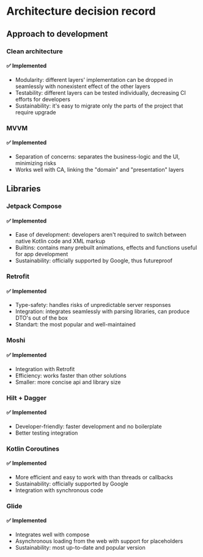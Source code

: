 
# Architecture decision record
## Approach to development
### Clean architecture
#### ✅ Implemented
- Modularity: different layers' implementation can be dropped in seamlessly with nonexistent effect of the other layers
- Testability: different layers can be tested individually, decreasing CI efforts for developers
- Sustainability: it's easy to migrate only the parts of the project that require upgrade
### MVVM
#### ✅ Implemented
- Separation of concerns: separates the business-logic and the UI, minimizing risks
- Works well with CA, linking the "domain" and "presentation" layers
## Libraries
### Jetpack Compose
#### ✅ Implemented
- Ease of development: developers aren't required to switch between native Kotlin code and XML markup
- Builtins: contains many prebuilt animations, effects and functions useful for app development
- Sustainability: officially supported by Google, thus futureproof
### Retrofit
#### ✅ Implemented
- Type-safety: handles risks of unpredictable server responses
- Integration: integrates seamlessly with parsing libraries, can produce DTO's out of the box
- Standart: the most popular and well-maintained
### Moshi
#### ✅ Implemented
- Integration with Retrofit
- Efficiency: works faster than other solutions
- Smaller: more concise api and library size
### Hilt + Dagger
#### ✅ Implemented
- Developer-friendly: faster development and no boilerplate
- Better testing integration
### Kotlin Coroutines
#### ✅ Implemented
- More efficient and easy to work with than threads or callbacks
- Sustainability: officially supported by Google
- Integration with synchronous code
### Glide
#### ✅ Implemented
- Integrates well with compose
- Asynchronous loading from the web with support for placeholders
- Sustainability: most up-to-date and popular version